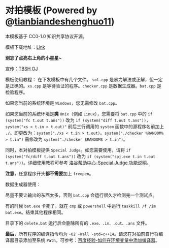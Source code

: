 # 对拍模板 (Powered by @[tianbiandeshenghuo11](https://www.luogu.com.cn/user/752485))

本模板基于 CC0-1.0 知识共享协议开源。

模板下载地址：[Link](https://github.com/tianbiandeshenghuo/Beet_Matching_template)

**别忘了点亮右上角的小星星~**

宣传：[TBSH OJ](http://oj.tbdsh.ates.top)

模板使用教程：
在下发模板中有几个文件。 `sol.cpp` 是暴力解法或正解，但一定是正确的。`xs.cpp` 是等待验证的程序。`checker.cpp` 是数据生成器。`bat.cpp` 是检验程序。

如果您当前的系统环境是 `Windows`，您无需修改 `bat.cpp`。

如果您当前的系统环境是**类** `Unix`（例如 `Linux`），您需要将 `bat.cpp` 中的 `if (system("fc t.out t.ans"))` 改为 `if (system("diff t.out t.ans"))`，`system("xs < t.in > t.out)"` 前后三行调用的 `system` 函数中的源程序名前加上 `./`。即更改为：`system("./xs < t.in > t.out)`。`systen("./checker %RANDOM% > t.in")` 需修改为 `system("./checker $RANDOM$ > t.in")`。

同时，本对拍模板提供 `Special Judge`。如您需要使用，请将 `if (system("fc/diff t.out t.ans"))` 改为 `if (system("spj.exe t.in t.out t.ans"))`。详细使用教程可参考 [洛谷帮助中心-Special Judge 功能说明](https://help.luogu.com.cn/manual/luogu/problem/special-judge)。

**注意**，任意程序开头**都不需要**加上 `freopen`。

数据生成器使用：

尽量不要让输出的东西太多，否则 `bat.cpp` 会运行很久才检测完一个测试点。

有的时候 `bat.exe` 卡死了，就在 `cmp` 或 `powershell` 中运行 `taskkill /f /im bat.exe`。结束其他程序相同。

目录下的 `delete.bat` 运行后会删除所有的 `.exe、.in、.out、.ans` 文件。

**最后**，所有程序的编译指令均为 `-O2 -Wall -std=c++14`。请您在对拍前自行将编译器目录添加至系统 `Path`。可参考：[百度经验-如何在环境变量中添加编译器](https://jingyan.baidu.com/article/b2c186c80a45b2c46ef6ff15.html)。
